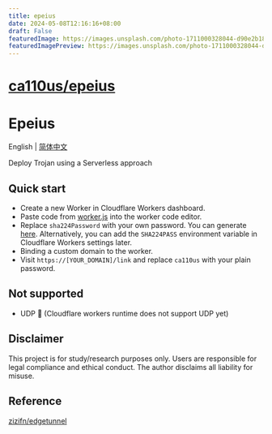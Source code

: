 ```yaml
---
title: epeius
date: 2024-05-08T12:16:16+08:00
draft: False
featuredImage: https://images.unsplash.com/photo-1711000328044-d90e2b181b95?ixid=M3w0NjAwMjJ8MHwxfHJhbmRvbXx8fHx8fHx8fDE3MTUxNDE2NDd8&ixlib=rb-4.0.3
featuredImagePreview: https://images.unsplash.com/photo-1711000328044-d90e2b181b95?ixid=M3w0NjAwMjJ8MHwxfHJhbmRvbXx8fHx8fHx8fDE3MTUxNDE2NDd8&ixlib=rb-4.0.3
---
```


# [ca110us/epeius](https://github.com/ca110us/epeius)

# Epeius
English | [简体中文](./README-zh_CN.md)

Deploy Trojan using a Serverless approach

## Quick start
- Create a new Worker in Cloudflare Workers dashboard. 
- Paste code from [worker.js](./src/worker.js) into the worker code editor. 
- Replace `sha224Password` with your own password. You can generate [here](https://www.atatus.com/tools/sha224-to-hash). Alternatively, you can add the `SHA224PASS` environment variable in Cloudflare Workers settings later.
- Binding a custom domain to the worker.
- Visit `https://[YOUR_DOMAIN]/link` and replace `ca110us` with your plain password.

## Not supported
- UDP 🙅 (Cloudflare workers runtime does not support UDP yet)

## Disclaimer
This project is for study/research purposes only. Users are responsible for legal compliance and ethical conduct. The author disclaims all liability for misuse.

## Reference
[zizifn/edgetunnel](https://github.com/zizifn/edgetunnel)